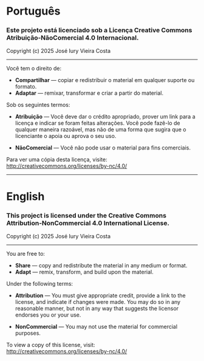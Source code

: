 # Português

### Este projeto está licenciado sob a Licença Creative Commons Atribuição-NãoComercial 4.0 Internacional.

Copyright (c) 2025 José Iury Vieira Costa

-------------------------------------------------------------------------------

Você tem o direito de:

* **Compartilhar** — copiar e redistribuir o material em qualquer suporte ou formato.
* **Adaptar** — remixar, transformar e criar a partir do material.

Sob os seguintes termos:

* **Atribuição** — Você deve dar o crédito apropriado, prover um link para a licença e indicar se foram feitas alterações. Você pode fazê-lo de qualquer maneira razoável, mas não de uma forma que sugira que o licenciante o apoia ou aprova o seu uso.

* **NãoComercial** — Você não pode usar o material para fins comerciais.

Para ver uma cópia desta licença, visite:
http://creativecommons.org/licenses/by-nc/4.0/

---

# English

### This project is licensed under the Creative Commons Attribution-NonCommercial 4.0 International License.

Copyright (c) 2025 José Iury Vieira Costa

-------------------------------------------------------------------------------

You are free to:

* **Share** — copy and redistribute the material in any medium or format.
* **Adapt** — remix, transform, and build upon the material.

Under the following terms:

* **Attribution** — You must give appropriate credit, provide a link to the license, and indicate if changes were made. You may do so in any reasonable manner, but not in any way that suggests the licensor endorses you or your use.

* **NonCommercial** — You may not use the material for commercial purposes.

To view a copy of this license, visit:
http://creativecommons.org/licenses/by-nc/4.0/